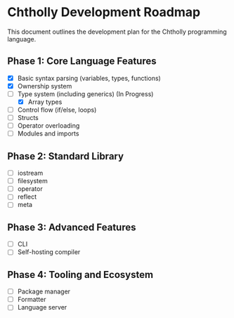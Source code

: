# Chtholly Development Roadmap

This document outlines the development plan for the Chtholly programming language.

## Phase 1: Core Language Features

- [x] Basic syntax parsing (variables, types, functions)
- [x] Ownership system
- [ ] Type system (including generics) (In Progress)
  - [x] Array types
- [ ] Control flow (if/else, loops)
- [ ] Structs
- [ ] Operator overloading
- [ ] Modules and imports

## Phase 2: Standard Library

- [ ] iostream
- [ ] filesystem
- [ ] operator
- [ ] reflect
- [ ] meta

## Phase 3: Advanced Features

- [ ] CLI
- [ ] Self-hosting compiler

## Phase 4: Tooling and Ecosystem

- [ ] Package manager
- [ ] Formatter
- [ ] Language server
